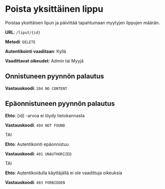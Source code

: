 # Poista yksittäinen lippu

Poistaa yksittäisen lipun ja päivittää tapahtumaan myytyjen lippujen määrän.

**URL**: `/liput/{id}`

**Metodi**: `DELETE`

**Autentikointi vaaditaan**: Kyllä

**Vaadittavat oikeudet**: Admin tai Myyjä

## Onnistuneen pyynnön palautus

**Vastauskoodi**: `204 NO CONTENT`

## Epäonnistuneen pyynnön palautus

**Ehto**: {id} -arvoa ei löydy tietokannasta

**Vastauskoodi**: `404 NOT FOUND`

TAI

**Ehto**: Autentikointi epäonnistuu

**Vastauskoodi**: `401 UNAUTHORIZED`

TAI

**Ehto**: Autentikoidulla käyttäjällä ei ole vaadittuja oikeuksia

**Vastauskoodi**: `403 FORBIDDEN`
